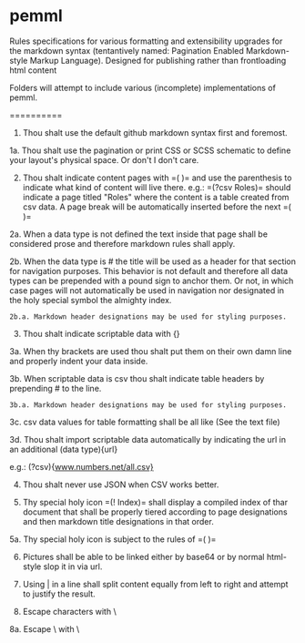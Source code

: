 # pemml
Rules specifications for various formatting and extensibility upgrades for the markdown syntax (tentantively named: Pagination Enabled Markdown-style Markup Language). Designed for publishing rather than frontloading html content

Folders will attempt to include various (incomplete) implementations of pemml.

==========

1. Thou shalt use the default github markdown syntax first and foremost.

  1a. Thou shalt use the pagination or print CSS or SCSS schematic to define your layout's physical space. Or don't I don't care.

2. Thou shalt indicate content pages with =( )= and use the parenthesis to indicate what kind of content will live there. 
  e.g.: =(?csv Roles)= should indicate a page titled "Roles" where the content is a table created from csv data. A page break will be automatically inserted before the next =( )=

  2a. When a data type is not defined the text inside that page shall be considered prose and therefore markdown rules shall apply.

  2b. When the data type is # the title will be used as a header for that section for navigation purposes. This behavior is not default and therefore all data types can be prepended with a pound sign to anchor them. Or not, in which case pages will not automatically be used in navigation nor designated in the holy special symbol the almighty index.

    2b.a. Markdown header designations may be used for styling purposes.
  
3. Thou shalt indicate scriptable data with {}

  3a. When thy brackets are used thou shalt put them on their own damn line and properly indent your data inside.
  
  3b. When scriptable data is csv thou shalt indicate table headers by prepending # to the line. 
  
    3b.a. Markdown header designations may be used for styling purposes.
    
  3c. csv data values for table formatting shall be all like (See the text file)
  
  3d. Thou shalt import scriptable data automatically by indicating the url in an additional (data type){url} 
  
  e.g.: (?csv){www.numbers.net/all.csv}
  
4. Thou shalt never use JSON when CSV works better.

5. Thy special holy icon =(! Index)= shall display a compiled index of thar document that shall be properly tiered according to page designations and then markdown title designations in that order. 

  5a. Thy special holy icon is subject to the rules of =( )=
  
6. Pictures shall be able to be linked either by base64 or by normal html-style slop it in via url. 

7. Using | in a line shall split content equally from left to right and attempt to justify the result.

8. Escape characters with \
  
  8a. Escape \ with \
  


